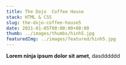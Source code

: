 ```yaml
---
title: The Dojo  Coffee House
stack: HTML & CSS
slug: the-dojo-coffee-house5
date: 2021-01-05T00:00:00+00:00
thumb: ../images/thumbs/hinh5.jpg
featuredImg: ../images/featured/hinh5.jpg
---
```


**Lorem ninja ipsum dolor sit amet**,
dasdddddd